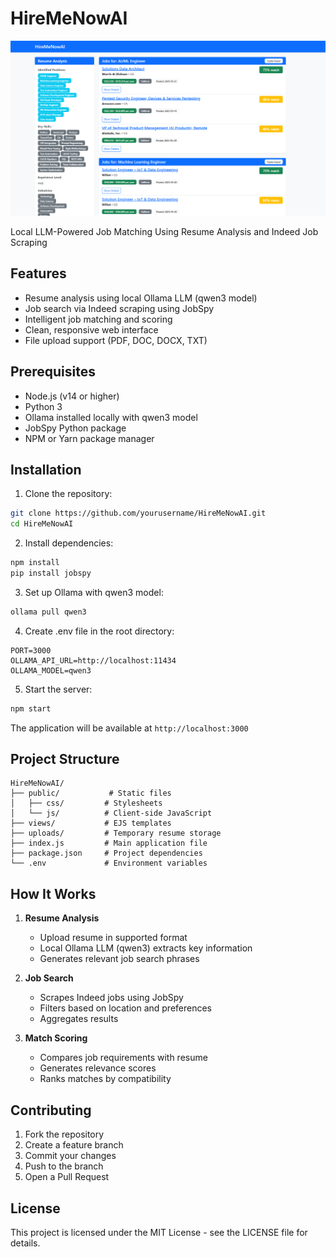 # HireMeNowAI

![HireMeNowAI Screenshot](public/images/snapshot.png)

Local LLM-Powered Job Matching Using Resume Analysis and Indeed Job Scraping

## Features

- Resume analysis using local Ollama LLM (qwen3 model)
- Job search via Indeed scraping using JobSpy
- Intelligent job matching and scoring
- Clean, responsive web interface
- File upload support (PDF, DOC, DOCX, TXT)

## Prerequisites

- Node.js (v14 or higher)
- Python 3
- Ollama installed locally with qwen3 model
- JobSpy Python package
- NPM or Yarn package manager

## Installation

1. Clone the repository:
```bash
git clone https://github.com/yourusername/HireMeNowAI.git
cd HireMeNowAI
```

2. Install dependencies:
```bash
npm install
pip install jobspy
```

3. Set up Ollama with qwen3 model:
```bash
ollama pull qwen3
```

4. Create .env file in the root directory:
```env
PORT=3000
OLLAMA_API_URL=http://localhost:11434
OLLAMA_MODEL=qwen3
```

5. Start the server:
```bash
npm start
```

The application will be available at `http://localhost:3000`

## Project Structure

```
HireMeNowAI/
├── public/           # Static files
│   ├── css/         # Stylesheets
│   └── js/          # Client-side JavaScript
├── views/           # EJS templates
├── uploads/         # Temporary resume storage
├── index.js         # Main application file
├── package.json     # Project dependencies
└── .env             # Environment variables
```

## How It Works

1. **Resume Analysis**
   - Upload resume in supported format
   - Local Ollama LLM (qwen3) extracts key information
   - Generates relevant job search phrases

2. **Job Search**
   - Scrapes Indeed jobs using JobSpy
   - Filters based on location and preferences
   - Aggregates results

3. **Match Scoring**
   - Compares job requirements with resume
   - Generates relevance scores
   - Ranks matches by compatibility

## Contributing

1. Fork the repository
2. Create a feature branch
3. Commit your changes
4. Push to the branch
5. Open a Pull Request

## License

This project is licensed under the MIT License - see the LICENSE file for details.
